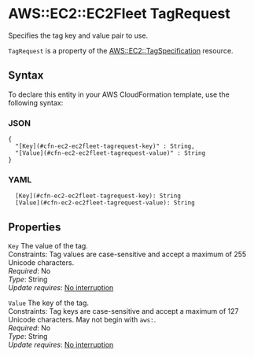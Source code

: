 # AWS::EC2::EC2Fleet TagRequest<a name="aws-properties-ec2-ec2fleet-tagrequest"></a>

Specifies the tag key and value pair to use\.

 `TagRequest` is a property of the [ AWS::EC2::TagSpecification](https://docs.aws.amazon.com/AWSCloudFormation/latest/UserGuide/aws-properties-ec2-ec2fleet-tagspecification.html) resource\.

## Syntax<a name="aws-properties-ec2-ec2fleet-tagrequest-syntax"></a>

To declare this entity in your AWS CloudFormation template, use the following syntax:

### JSON<a name="aws-properties-ec2-ec2fleet-tagrequest-syntax.json"></a>

```
{
  "[Key](#cfn-ec2-ec2fleet-tagrequest-key)" : String,
  "[Value](#cfn-ec2-ec2fleet-tagrequest-value)" : String
}
```

### YAML<a name="aws-properties-ec2-ec2fleet-tagrequest-syntax.yaml"></a>

```
  [Key](#cfn-ec2-ec2fleet-tagrequest-key): String
  [Value](#cfn-ec2-ec2fleet-tagrequest-value): String
```

## Properties<a name="aws-properties-ec2-ec2fleet-tagrequest-properties"></a>

`Key`  <a name="cfn-ec2-ec2fleet-tagrequest-key"></a>
The value of the tag\.  
Constraints: Tag values are case\-sensitive and accept a maximum of 255 Unicode characters\.  
*Required*: No  
*Type*: String  
*Update requires*: [No interruption](https://docs.aws.amazon.com/AWSCloudFormation/latest/UserGuide/using-cfn-updating-stacks-update-behaviors.html#update-no-interrupt)

`Value`  <a name="cfn-ec2-ec2fleet-tagrequest-value"></a>
The key of the tag\.  
Constraints: Tag keys are case\-sensitive and accept a maximum of 127 Unicode characters\. May not begin with `aws:`\.  
*Required*: No  
*Type*: String  
*Update requires*: [No interruption](https://docs.aws.amazon.com/AWSCloudFormation/latest/UserGuide/using-cfn-updating-stacks-update-behaviors.html#update-no-interrupt)